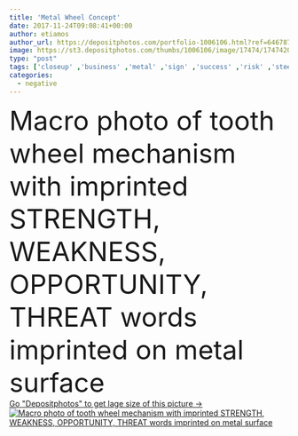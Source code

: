 ```yaml
---
title: 'Metal Wheel Concept'
date: 2017-11-24T09:08:41+00:00
author: etiamos
author_url: https://depositphotos.com/portfolio-1006106.html?ref=64678756
image: https://st3.depositphotos.com/thumbs/1006106/image/17474/174742006/api_thumb_450.jpg?forcejpeg=true
type: "post"
tags: ['closeup' ,'business' ,'metal' ,'sign' ,'success' ,'risk' ,'steel' ,'technology' ,'symbol' ,'concept' ,'industry' ,'text' ,'strong' ,'performance' ,'achievement' ,'wheel' ,'solution' ,'strategy' ,'negative' ,'fragility' ,'gear' ,'mechanism' ,'plan' ,'skill' ,'choice' ,'improvement' ,'innovation' ,'positive' ,'teamwork' ,'failure' ,'threats' ,'analysis' ,'word' ,'machinery' ,'opportunity' ,'progress' ,'challenge' ,'analyze' ,'cog' ,'opposite' ,'potential' ,'weak' ,'overcome' ,'succeed' ,'versus' ,'opportunities' ,'possibility' ,'swot' ,'strengths' ,'weaknesses' ]
categories: 
  - negative
---
```

<div aling="center">
            <font size="60"> Macro photo of tooth wheel mechanism with imprinted STRENGTH, WEAKNESS, OPPORTUNITY, THREAT words imprinted on metal surface</font>   
</div>
<div>
    <a href='https://st3.depositphotos.com/thumbs/1006106/image/17474/174742006/api_thumb_450.jpg?forcejpeg=true?ref=64678756' target=_blank > Go "Depositphotos" to get lage size of this picture ->
        <img href='https://st3.depositphotos.com/thumbs/1006106/image/17474/174742006/api_thumb_450.jpg?forcejpeg=true?ref=64678756' src='https://st3.depositphotos.com/1006106/17474/i/950/depositphotos_174742006-stock-photo-metal-wheel-concept.jpg?forcejpeg=true' alt='Macro photo of tooth wheel mechanism with imprinted STRENGTH, WEAKNESS, OPPORTUNITY, THREAT words imprinted on metal surface' >
    </a>
</div>
